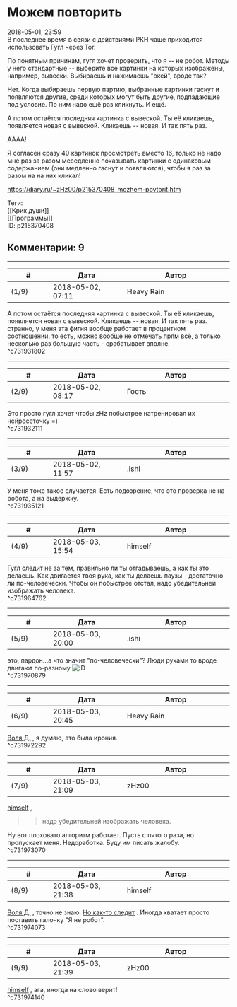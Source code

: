 Можем повторить
===============

  
2018-05-01, 23:59  
 В последнее время в связи с действиями РКН чаще приходится использовать Гугл через Tor.   
   
 По понятным причинам, гугл хочет проверить, что я -- не робот. Методы у него стандартные -- выберите все картинки на которых изображены, например, вывески. Выбираешь и нажимаешь "окей", вроде так?   
   
 Нет. Когда выбираешь первую партию, выбранные картинки гаснут и появляются другие, среди которых могут быть другие, подпадающие под условие. По ним надо ещё раз кликнуть. И ещё.   
   
 А потом остаётся последняя картинка с вывеской. Ты её кликаешь, появляется новая с вывеской. Кликаешь -- новая. И так пять раз.   
   
 АААА!   
   
 Я согласен сразу 40 картинок просмотреть вместо 16, только не надо мне раз за разом мееедленно показывать картинки с одинаковым содержанием (они медленно гаснут и появляются), чтобы я раз за разом на на них кликал!   
  
<https://diary.ru/~zHz00/p215370408_mozhem-povtorit.htm>  
  
Теги:  
[[Крик души]]  
[[Программы]]  
ID: p215370408  


Комментарии: 9
--------------

  


---



|         #         |              Дата              |                     Автор                     |           ID           |
| --- | --- | --- | --- |
| (1/9) | 2018-05-02, 07:11 | Heavy Rain | c731931802 |

  
  А потом остаётся последняя картинка с вывеской. Ты её кликаешь, появляется новая с вывеской. Кликаешь -- новая. И так пять раз.    
 странно, у меня эта фигня вообще работает в процентном соотношении. то есть, можно вообще не отмечать прям всё, а только несколько раз большую часть - срабатывает вполне.   
 ^c731931802

---



|         #         |              Дата              |                     Автор                     |           ID           |
| --- | --- | --- | --- |
| (2/9) | 2018-05-02, 08:17 | Гость | c731932111 |

  
 Это просто гугл хочет чтобы zHz побыстрее натренировал их нейросеточку =)   
 ^c731932111

---



|         #         |              Дата              |                     Автор                     |           ID           |
| --- | --- | --- | --- |
| (3/9) | 2018-05-02, 11:57 | .ishi | c731935121 |

  
 У меня тоже такое случается. Есть подозрение, что это проверка не на робота, а на выдержку.   
 ^c731935121

---



|         #         |              Дата              |                     Автор                     |           ID           |
| --- | --- | --- | --- |
| (4/9) | 2018-05-03, 15:54 | himself | c731964762 |

  
 Гугл следит не за тем, правильно ли ты отгадываешь, а как ты это делаешь. Как двигается твоя рука, как ты делаешь паузы - достаточно ли по-человечески. Чтобы он побыстрее отстал, надо убедительней изображать человека.   
 ^c731964762

---



|         #         |              Дата              |                     Автор                     |           ID           |
| --- | --- | --- | --- |
| (5/9) | 2018-05-03, 20:00 | .ishi | c731970879 |

  
 это, пардон...а что значит "по-человечески"? Люди руками то вроде двигают по-разному ![:D](http://static.diary.ru/picture/1131.gif)   
 ^c731970879

---



|         #         |              Дата              |                     Автор                     |           ID           |
| --- | --- | --- | --- |
| (6/9) | 2018-05-03, 20:45 | Heavy Rain | c731972292 |

  
  [Воля Д.](http://willD.diary.ru "Лыбродыбро.")  , я думаю, это была ирония.   
 ^c731972292

---



|         #         |              Дата              |                     Автор                     |           ID           |
| --- | --- | --- | --- |
| (7/9) | 2018-05-03, 21:09 | zHz00 | c731973070 |

  
  [himself](http://himself.diary.ru "void")  ,   
 >>надо убедительней изображать человека.   
   
 Ну вот плоховато алгоритм работает. Пусть с пятого раза, но пропускает меня. Недоработка. Буду им писать жалобу.   
 ^c731973070

---



|         #         |              Дата              |                     Автор                     |           ID           |
| --- | --- | --- | --- |
| (8/9) | 2018-05-03, 21:38 | himself | c731974073 |

  
  [Воля Д.](http://willD.diary.ru "Лыбродыбро.")  , точно не знаю.  [Но как-то следит](https://www.quora.com/How-does-the-I-am-not-a-robot-CAPTCHA-work)  . Иногда хватает просто поставить галочку "Я не робот".   
 ^c731974073

---



|         #         |              Дата              |                     Автор                     |           ID           |
| --- | --- | --- | --- |
| (9/9) | 2018-05-03, 21:39 | zHz00 | c731974140 |

  
  [himself](http://himself.diary.ru "void")  , ага, иногда на слово верит!   
 ^c731974140